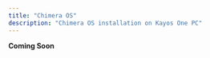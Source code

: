 ```yaml
---
title: "Chimera OS"
description: "Chimera OS installation on Kayos One PC"
---
```


**Coming Soon**
